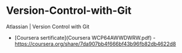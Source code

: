 # Version-Control-with-Git
Atlassian | Version Control with Git

* [Coursera sertificate](Coursera WCP64AWWDWRW.pdf) - https://coursera.org/share/7da907bb4f666bf43b96fb82db4622d8

